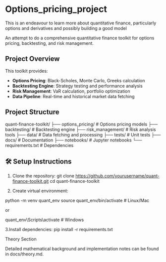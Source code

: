 # Options_pricing_project
This is an endeavour to learn more about quantitative finance, particularly options and derivatives and possibly building a good model

An attempt to do a comprehensive quantitative finance toolkit for options pricing, backtesting, and risk management.

## Project Overview

This toolkit provides:
- **Options Pricing**: Black-Scholes, Monte Carlo, Greeks calculation
- **Backtesting Engine**: Strategy testing and performance analysis
- **Risk Management**: VaR calculation, portfolio optimization
- **Data Pipeline**: Real-time and historical market data fetching

## Project Structure

quant-finance-toolkit/
├── options_pricing/ # Options pricing models
├── backtesting/ # Backtesting engine
├── risk_management/ # Risk analysis tools
├── data/ # Data fetching and processing
├── tests/ # Unit tests
├── docs/ # Documentation
├── notebooks/ # Jupyter notebooks
└── requirements.txt # Dependencies

## 🛠️ Setup Instructions

1. Clone the repository:
git clone https://github.com/yourusername/quant-finance-toolkit.git
cd quant-finance-toolkit

2. Create virtual environment:

python -m venv quant_env
source quant_env/bin/activate  # Linux/Mac

or 

quant_env\Scripts\activate     # Windows

3.Install dependencies:
pip install -r requirements.txt



Theory Section

Detailed mathematical background and implementation notes can be found in docs/theory.md.


